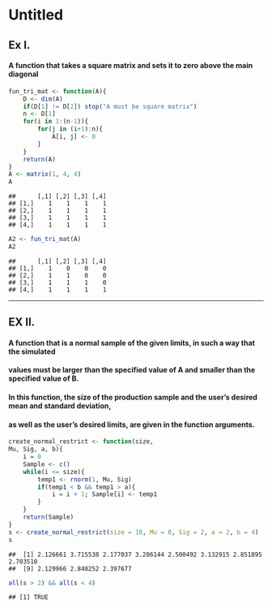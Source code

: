 Untitled
================

## Ex I.

#### A function that takes a square matrix and sets it to zero above the main diagonal

``` r
fun_tri_mat <- function(A){
    D <- dim(A)
    if(D[1] != D[2]) stop("A must be square matrix")
    n <- D[1]
    for(i in 1:(n-1)){
        for(j in (i+1):n){
            A[i, j] <- 0
        }
    }
    return(A)
}
A <- matrix(1, 4, 4)
A
```

    ##      [,1] [,2] [,3] [,4]
    ## [1,]    1    1    1    1
    ## [2,]    1    1    1    1
    ## [3,]    1    1    1    1
    ## [4,]    1    1    1    1

``` r
A2 <- fun_tri_mat(A)
A2
```

    ##      [,1] [,2] [,3] [,4]
    ## [1,]    1    0    0    0
    ## [2,]    1    1    0    0
    ## [3,]    1    1    1    0
    ## [4,]    1    1    1    1

------------------------------------------------------------------------

## EX II.

#### A function that is a normal sample of the given limits, in such a way that the simulated

#### values must be larger than the specified value of A and smaller than the specified value of B.

#### In this function, the size of the production sample and the user’s desired mean and standard deviation,

#### as well as the user’s desired limits, are given in the function arguments.

``` r
create_normal_restrict <- function(size, 
Mu, Sig, a, b){
    i = 0
    Sample <- c()
    while(i <= size){
        temp1 <- rnorm(1, Mu, Sig)
        if(temp1 < b && temp1 > a){
            i = i + 1; Sample[i] <- temp1
        }
    }
    return(Sample)
}
s <- create_normal_restrict(size = 10, Mu = 0, Sig = 2, a = 2, b = 4)
s
```

    ##  [1] 2.126661 3.715538 2.177037 3.206144 2.500492 3.132915 2.851895 2.703510
    ##  [9] 2.129966 2.840252 2.397677

``` r
all(s > 2) && all(s < 4)
```

    ## [1] TRUE
